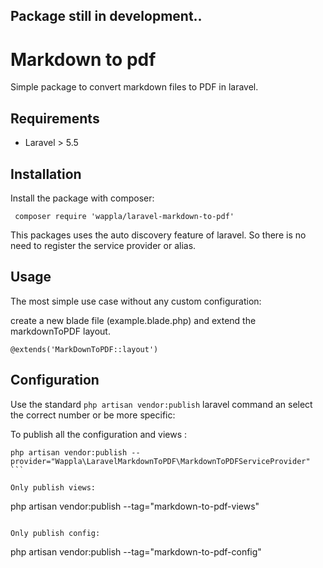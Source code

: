 ## Package still in development..

# Markdown to pdf

Simple package to convert markdown files to PDF in laravel.

## Requirements
- Laravel > 5.5

## Installation

Install the package with composer:

````
 composer require 'wappla/laravel-markdown-to-pdf'
````

This packages uses the auto discovery feature of laravel. So there is no need to register the service provider or alias.

## Usage

The most simple use case without any custom configuration:

create a new blade file (example.blade.php) and extend the markdownToPDF layout.

```
@extends('MarkDownToPDF::layout')
```

## Configuration

Use the standard `php artisan vendor:publish` laravel command an select the correct number or be more specific:

To publish all the configuration and views :
````
php artisan vendor:publish --provider="Wappla\LaravelMarkdownToPDF\MarkdownToPDFServiceProvider"
```

Only publish views:
````
php artisan vendor:publish --tag="markdown-to-pdf-views"
```

Only publish config:

````
php artisan vendor:publish --tag="markdown-to-pdf-config"
```


